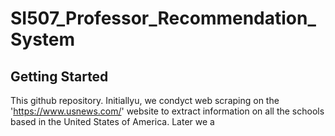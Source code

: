 # SI507_Professor_Recommendation_System

## Getting Started
This github repository. Initiallyu, we condyct web scraping on the 'https://www.usnews.com/' website to extract information on all the schools based in the United States of America. Later we a
